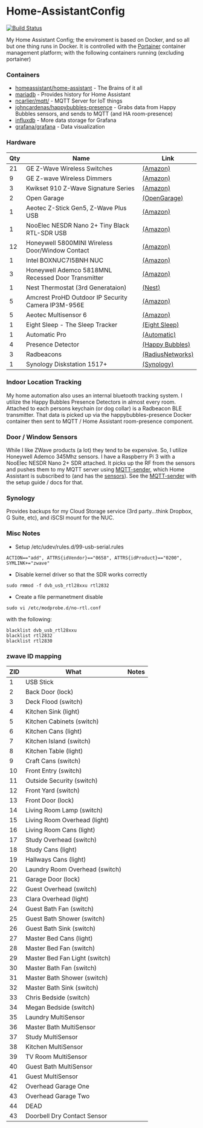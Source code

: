 # Home-AssistantConfig
 
[![Build Status](https://travis-ci.org/chriskacerguis/Home-AssistantConfig.svg?branch=master)](https://travis-ci.org/chriskacerguis/Home-AssistantConfig)

My Home Assistant Config; the enviroment is based on Docker, and so all but one thing runs in Docker.  It is controlled with the [Portainer](https://portainer.io) 
container management platform; with the following containers running (excluding portainer)

### Containers
* [homeassistant/home-assistant](https://hub.docker.com/r/homeassistant/home-assistant/) - The Brains of it all
* [mariadb](https://hub.docker.com/_/mariadb/) - Provides history for Home Assistant
* [ncarlier/mqtt/](https://hub.docker.com/r/ncarlier/mqtt/) - MQTT Server for IoT things   
* [johncardenas/happybubbles-presence](https://hub.docker.com/r/johncardenas/happybubbles-presence/) - Grabs data from Happy Bubbles sensors, and sends to MQTT (and HA room-presence)
* [influxdb](https://hub.docker.com/_/influxdb/) - More data storage for Grafana
* [grafana/grafana](https://hub.docker.com/grafana/grafana/) - Data visualization


### Hardware
| Qty   | Name                                                  | Link |
| ----- | ----------------------------------------------------- | ---- |
| 21    | GE Z-Wave Wireless Switches                           | [(Amazon)](https://www.amazon.com/gp/product/B0035YRCR2/) |
| 9     | GE Z-wave Wireless Dimmers                            | [(Amazon)](https://www.amazon.com/gp/product/B006LQFHN2/) |
| 3     | Kwikset 910 Z-Wave Signature Series                   | [(Amazon)](https://www.amazon.com/Kwikset-910-Signature-Traditional-Electronic/dp/B013PQ1EUK/) |
| 2     | Open Garage                                           | [(OpenGarage)](https://opengarage.io) |
| 1     | Aeotec Z-Stick Gen5, Z-Wave Plus USB                  | [(Amazon)](https://www.amazon.com/Aeotec-Z-Stick-Z-Wave-create-gateway/dp/B00X0AWA6E/) |
| 1     | NooElec NESDR Nano 2+ Tiny Black RTL-SDR USB          | [(Amazon)](https://www.amazon.com/gp/product/B01B4L48QU/) |
| 12    | Honeywell 5800MINI Wireless Door/Window Contact       | [(Amazon)](https://www.amazon.com/gp/product/B01LYOAECP/) |
| 1     | Intel BOXNUC7I5BNH NUC                                | [(Amazon)](https://www.amazon.com/gp/product/B01N2UMKZ5/) |
| 3     | Honeywell Ademco 5818MNL Recessed Door Transmitter    | [(Amazon)](https://www.amazon.com/gp/product/B001649CBC/) |
| 1     | Nest Thermostat (3rd Generataion)                     | [(Nest)](https://nest.com) |
| 5     | Amcrest ProHD Outdoor IP Security Camera IP3M-956E    | [(Amazon)](https://www.amazon.com/gp/product/B01E7QMFIM/) |
| 5     | Aeotec Multisensor 6                                  | [(Amazon)](https://www.amazon.com/Aeotec-Multisensor-temperature-humidity-vibration/dp/B0151Z8ZQY/) |
| 1     | Eight Sleep - The Sleep Tracker                       | [(Eight Sleep)](https://eightsleep.com/products/eight-sleep-tracker) |
| 1     | Automatic Pro                                         | [(Automatic)](https://www.automatic.com/pro/) |
| 4     | Presence Detector                                     | [(Happy Bubbles)](https://www.happybubbles.tech/presence/detector) |
| 3     | Radbeacons                                            | [(RadiusNetworks)](https://store.radiusnetworks.com/collections/all/products/radbeacon-dot) |
| 1     | Synology Diskstation 1517+                            | [(Synology)](https://www.amazon.com/Synology-DiskStation-DS1517-2GB-Diskless/dp/B06Y4VN5LJ/) |

### Indoor Location Tracking

My home automation also uses an internal bluetooth tracking system.  I utilize the Happy Bubbles Presence Detectors in almost every room.  Attached to each persons keychain (or dog collar) is a Radbeacon BLE transmitter.  That data is picked up via the happybubbles-presence Docker container then sent to MQTT / Home Assistant room-presence component.

### Door / Window Sensors

While I like ZWave products (a lot) they tend to be expensive.  So, I utilize Honeywell Ademco 345Mhz sensors.  I have a Raspberry Pi 3 with a NooElec NESDR Nano 2+ SDR attached.  It picks up the RF from the sensors and pushes them to my MQTT server using [MQTT-sender](https://github.com/chriskacerguis/mqtt-sender), which Home Assistant is subscribed to (and has the [sensors](https://github.com/chriskacerguis/Home-AssistantConfig/tree/master/sensors/windows)).  See the [MQTT-sender](https://github.com/chriskacerguis/mqtt-sender) with the setup guide / docs for that.

### Synology

Provides backups for my Cloud Storage service (3rd party...think Dropbox, G Suite, etc), and iSCSI mount for the NUC.

### Misc Notes
- Setup /etc/udev/rules.d/99-usb-serial.rules
```
ACTION=="add", ATTRS{idVendor}=="0658", ATTRS{idProduct}=="0200", SYMLINK+="zwave"
```
- Disable kernel driver so that the SDR works correctly
```
sudo rmmod -f dvb_usb_rtl28xxu rtl2832
```
- Create a file permanetment disable 
```
sudo vi /etc/modprobe.d/no-rtl.conf
```
with the following:
```
blacklist dvb_usb_rtl28xxu
blacklist rtl2832
blacklist rtl2830
```

### zwave ID mapping

| ZID   | What                              | Notes |
| ----- | ----------------------------------------------------- | ---- |
| 1     | USB Stick                         ||
| 2     | Back Door (lock)                  ||
| 3     | Deck Flood (switch)               ||
| 4     | Kitchen Sink (light)              ||
| 5     | Kitchen Cabinets (switch)         ||
| 6     | Kitchen Cans (light)              ||
| 7     | Kitchen Island (switch)           ||
| 8     | Kitchen Table (light)             ||
| 9     | Craft Cans (switch)               ||
| 10    | Front Entry (switch)              ||
| 11    | Outside Security (switch)         ||
| 12    | Front Yard (switch)               ||
| 13    | Front Door (lock)                 ||
| 14    | Living Room Lamp (switch)         ||
| 15    | Living Room Overhead (light)      ||
| 16    | Living Room Cans (light)          ||
| 17    | Study Overhead (switch)           ||
| 18    | Study Cans (light)                ||
| 19    | Hallways Cans (light)             ||
| 20    | Laundry Room Overhead (switch)    ||
| 21    | Garage Door (lock)                ||
| 22    | Guest Overhead (switch)           ||
| 23    | Clara Overhead (light)            ||
| 24    | Guest Bath Fan (switch)           ||
| 25    | Guest Bath Shower (switch)        ||
| 26    | Guest Bath Sink (switch)          ||
| 27    | Master Bed Cans (light)           ||
| 28    | Master Bed Fan (switch)           ||
| 29    | Master Bed Fan Light (switch)     ||
| 30    | Master Bath Fan (switch)          ||
| 31    | Master Bath Shower (switch)       ||
| 32    | Master Bath Sink (switch)         ||
| 33    | Chris Bedside (switch)            ||
| 34    | Megan Bedside (switch)            ||
| 35    | Laundry MultiSensor               ||
| 36    | Master Bath MultiSensor           ||
| 37    | Study MultiSensor                 ||
| 38    | Kitchen MultiSensor               ||
| 39    | TV Room MultiSensor               ||
| 40    | Guest Bath MultiSensor            ||
| 41    | Guest MultiSensor                 ||
| 42    | Overhead Garage One               ||
| 43    | Overhead Garage Two               ||
| 44    | DEAD                              ||
| 43    | Doorbell Dry Contact Sensor       ||